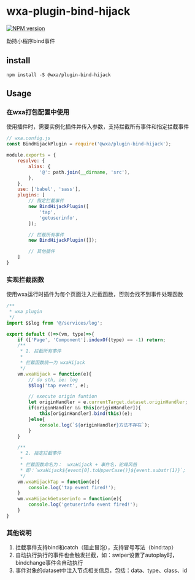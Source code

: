 # wxa-plugin-bind-hijack

[![NPM version](https://img.shields.io/npm/v/@wxa/lugin-bind-hijack.svg)](https://www.npmjs.com/package/@wxa/lugin-bind-hijack)

劫持小程序bind事件

## install
```
npm install -S @wxa/plugin-bind-hijack
```


## Usage
### 在wxa打包配置中使用
使用插件时，需要实例化插件并传入参数，支持拦截所有事件和指定拦截事件
```javascript
// wxa.config.js
const BindHijackPlugin = require('@wxa/plugin-bind-hijack');

module.exports = {
    resolve: {
        alias: {
            '@': path.join(__dirname, 'src'),
        },
    },
    use: ['babel', 'sass'],
    plugins: [
        // 指定拦截事件
        new BindHijackPlugin([
            'tap',
            'getuserinfo',
        ]);

        // 拦截所有事件
        new BindHijackPlugin([]);

        // 其他插件
    ]
}
```

### 实现拦截函数
使用wxa运行时插件为每个页面注入拦截函数，否则会找不到事件处理函数
```javascript
/**
 * wxa plugin
 */
import $$log from '@/services/log';

export default ()=>(vm, type)=>{
    if (['Page', 'Component'].indexOf(type) == -1) return;
    /**
     * 1. 拦截所有事件
     *
     * 拦截函数统一为 wxaHijack
     */
    vm.wxaHijack = function(e){
        // do sth, ie: log
        $$log('tap event', e);

        // execute origin funtion
        let originHandler = e.currentTarget.dataset.originHandler;
        if(originHandler && this[originHandler]){
            this[originHandler].bind(this)(e);
        }else{
            console.log(`${originHandler}方法不存在`);
        }
    }

    /**
     * 2. 指定拦截事件
     *
     * 拦截函数命名为：  wxaHijack + 事件名，驼峰风格
     * 即：`wxaHijack${event[0].toUpperCase()}${event.substr(1)}`;
     */
    vm.wxaHijackTap = function(e){
        console.log('tap event fired!');
    }
    wm.wxaHijackGetuserinfo = function(e){
        console.log('getuserinfo event fired!');
    }
}
```

### 其他说明
1. 拦截事件支持bind和catch（阻止冒泡），支持冒号写法（bind:tap）
2. 自动执行执行的事件也会触发拦截，如：swiper设置了autoplay时，bindchange事件会自动执行
3. 事件对象的dataset中注入节点相关信息，包括：data、type、class、id
